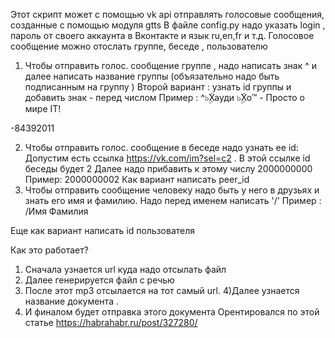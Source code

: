 Этот скрипт может с помощью vk api отправлять голосовые сообщения, созданные с помощью модуля gtts 
В файле config.py надо указать login , пароль от своего аккаунта в Вконтакте и язык ru,en,fr и т.д.
Голосовое сообщение можно отослать  группе, беседе , пользователю
1) Чтобы отправить голос. сообщение группе , надо написать знак ^ и далее написать название группы (объязательно надо быть подписанным на группу ) 
    Второй вариант : узнать id группы и добавить знак - перед числом
Пример :
^๖ۣۜХауди ๖ۣۜХо™ - Просто о мире IT!


-84392011


2) Чтобы отправить голос. сообщение  в беседе надо узнать ее id: Допустим есть ссылка https://vk.com/im?sel=c2 . В этой ссылке id беседы будет 2
  Далее надо прибавить к этому числу 2000000000
  Пример: 2000000002
  Как вариант написать peer_id
3) Чтобы отправить сообщение человеку надо быть у него в друзьях и знать его имя и фамилию. Надо перед именем написать '/'
Пример : /Имя Фамилия


  Еще как вариант написать id пользователя




Как это работает?
1) Сначала узнается url куда надо отсылать файл
2) Далее генерируется файл с речью 
3) После этот mp3 отсылается на тот самый url.
4)Далее узнается название документа . 
5) И финалом будет отправка этого документа
Орентировался по этой статье https://habrahabr.ru/post/327280/
